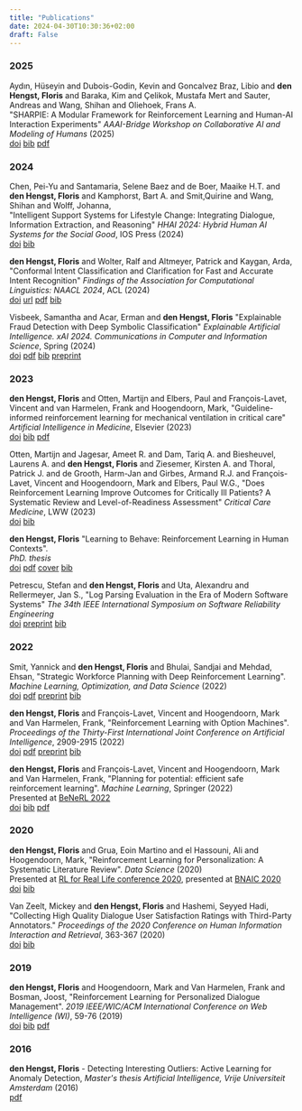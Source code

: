 ```yaml
---
title: "Publications"
date: 2024-04-30T10:30:36+02:00
draft: False
---
```

### 2025
Aydın, Hüseyin and Dubois-Godin, Kevin and Goncalvez Braz, Libio and __den Hengst, Floris__ and Baraka, Kim and Çelikok, Mustafa Mert and Sauter, Andreas and Wang, Shihan and Oliehoek, Frans A.  
"SHARPIE: A Modular Framework for Reinforcement Learning and Human-AI Interaction Experiments"
*AAAI-Bridge Workshop on Collaborative AI and Modeling of Humans* (2025)  
[doi](https://doi.org/10.48550/arXiv.2501.19245) [bib](/publications/caihu25.bib) [pdf](https://arxiv.org/pdf/2501.19245)

### 2024
Chen, Pei-Yu and Santamaria, Selene Baez and de Boer, Maaike H.T.  and **den Hengst, Floris** and Kamphorst,  Bart A. and Smit,Quirine and Wang, Shihan and Wolff, Johanna,  
"Intelligent Support Systems for Lifestyle Change: Integrating Dialogue, Information Extraction, and Reasoning"
*HHAI 2024: Hybrid Human AI Systems for the Social Good*, IOS Press (2024)  
[doi](https://doi.org/10.3233/FAIA240223) [bib](/publications/hhai24.bib)

**den Hengst, Floris** and Wolter, Ralf and Altmeyer, Patrick and Kaygan, Arda,
"Conformal Intent Classification and Clarification for Fast and Accurate Intent Recognition"
*Findings of the Association for Computational Linguistics: NAACL 2024*, ACL (2024)  
[doi](https://doi.org/10.18653/v1/2024.findings-naacl.156) [url](https://aclanthology.org/2024.findings-naacl.156) [pdf](https://aclanthology.org/2024.findings-naacl.156.pdf) [bib](/publications/naacl24.bib)

Visbeek, Samantha and Acar, Erman and **den Hengst, Floris**
"Explainable Fraud Detection with Deep Symbolic Classification"
*Explainable Artificial Intelligence. xAI 2024. Communications in Computer and Information Science*, Spring (2024)    
[doi](https://doi.org/10.1007/978-3-031-63800-8_18) [pdf](https://link.springer.com/content/pdf/10.1007/978-3-031-63800-8.pdf) [bib](/publications/xai24.bib) [preprint](https://arxiv.org/pdf/2312.00586)

### 2023
**den Hengst, Floris** and Otten, Martijn and Elbers, Paul and François-Lavet, Vincent and van
Harmelen, Frank and Hoogendoorn, Mark,
"Guideline-informed reinforcement learning for mechanical ventilation in critical care"
*Artificial Intelligence in Medicine*, Elsevier (2023)  
[doi](https://doi.org/10.1016/j.artmed.2023.102742) [bib](/publications/aime23.bib)
[pdf](https://www.sciencedirect.com/science/article/pii/S0933365723002567/pdfft?md5=fcce32911bca701fa3b48382e4c2b4a7&pid=1-s2.0-S0933365723002567-main.pdf)

Otten, Martijn and Jagesar, Ameet R. and Dam, Tariq A. and Biesheuvel, Laurens A. and **den Hengst, Floris** and Ziesemer, Kirsten A. and Thoral, Patrick J. and de Grooth, Harm-Jan and Girbes, Armand R.J. and François-Lavet, Vincent and Hoogendoorn, Mark and Elbers, Paul W.G.,
"Does Reinforcement Learning Improve Outcomes for Critically Ill Patients? A Systematic Review and Level-of-Readiness Assessment"
*Critical Care Medicine*, LWW (2023)  
[doi](https://doi.org/10.1097/CCM.0000000000006100) [bib](/publications/critcare2023.bib)

**den Hengst, Floris**
"Learning to Behave: Reinforcement Learning in Human Contexts".  
*PhD. thesis*  
[doi](https://doi.org/10.5463/thesis.390) [pdf](/publications/phdthesis-digital.pdf) [cover](/publications/phdthesis-cover.pdf) [bib](/publications/phdthesis.bib) 

Petrescu, Stefan and **den Hengst, Floris** and Uta, Alexandru and Rellermeyer, Jan S.,
"Log Parsing Evaluation in the Era of Modern Software Systems"
*The 34th IEEE International Symposium on Software Reliability Engineering*  
[doi](https://doi.org/10.1109/ISSRE59848.2023.00019) [preprint](https://arxiv.org/abs/2308.09003) [bib](/publications/petrescu2023log.bib)

### 2022
Smit, Yannick and **den Hengst, Floris** and Bhulai, Sandjai and Mehdad, Ehsan,
"Strategic Workforce Planning with Deep Reinforcement Learning".
*Machine Learning, Optimization, and Data Science* (2022)  
[doi](https://doi.org/10.1007/978-3-031-25891-6_9) [pdf](https://link.springer.com/content/pdf/10.1007/978-3-031-25891-6_9.pdf?pdf=inline%20link) [preprint](/publications/Workforce_Planning_with_Deep_Reinforcement_Learning__preprint_.pdf) [bib](/publications/lod22.bib)

**den Hengst, Floris** and François-Lavet, Vincent and Hoogendoorn, Mark and Van Harmelen, Frank,
"Reinforcement Learning with Option Machines".
*Proceedings of the Thirty-First International Joint Conference on Artificial Intelligence*, 2909-2915 (2022)  
[doi](https://doi.org/10.24963/ijcai.2022/403) [pdf](https://www.ijcai.org/proceedings/2022/0403.pdf) [preprint](/publications/ijcai22-option-machines.pdf) [bib](/publications/ijcai22.bib)

**den Hengst, Floris** and François-Lavet, Vincent and Hoogendoorn, Mark and Van Harmelen, Frank,
"Planning for potential: efficient safe reinforcement learning".
*Machine Learning*, Springer (2022)  
Presented at [BeNeRL 2022](https://rlg.liacs.nl/benerl-2022)  
[doi](https://doi.org/10.1007/s10994-022-06143-6) [bib](/publications/mlj22.bib) [pdf](https://link.springer.com/content/pdf/10.1007/s10994-022-06143-6.pdf)

### 2020
**den Hengst, Floris** and Grua, Eoin Martino and el Hassouni, Ali and Hoogendoorn, Mark,
"Reinforcement Learning for Personalization: A Systematic Literature Review".
*Data Science* (2020)  
Presented at [RL for Real Life conference 2020](https://sites.google.com/view/RL4RealLife), presented at [BNAIC 2020](https://bnaic.liacs.leidenuniv.nl/)  
[doi](https://doi.org/10.3233/DS-200028) [bib](/publications/rl4personalization.bib)

Van Zeelt, Mickey and **den Hengst, Floris** and Hashemi, Seyyed Hadi,
"Collecting High Quality Dialogue User Satisfaction Ratings with Third-Party Annotators."
*Proceedings of the 2020 Conference on Human Information Interaction and Retrieval*,
363-367 (2020)  
[doi](https://doi.org/10.1145/3343413.3377998) [bib](/publications/van2020collecting.bib) 

### 2019
**den Hengst, Floris** and Hoogendoorn, Mark and Van Harmelen, Frank and Bosman, Joost,
"Reinforcement Learning for Personalized Dialogue Management". *2019 IEEE/WIC/ACM International
Conference on Web Intelligence (WI)*, 59-76 (2019)  
[doi](https://doi.org/10.1145/3350546.3352501) [bib](/publications/wi19.bib) [pdf](/publications/wi19.pdf) 

### 2016
**den Hengst, Floris** - Detecting Interesting Outliers: Active Learning for Anomaly Detection,
_Master's thesis Artificial Intelligence, Vrije Universiteit Amsterdam_ (2016)   
[pdf](publications/masterthesis_floris_den_hengst.pdf) 
